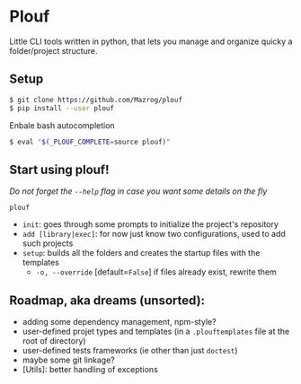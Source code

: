 # Plouf

Little CLI tools written in python, that lets you manage and organize quicky a folder/project structure.

## Setup

```sh
$ git clone https://github.com/Mazrog/plouf
$ pip install --user plouf
```

Enbale bash autocompletion
```sh
$ eval "$(_PLOUF_COMPLETE=source plouf)"
```

## Start using plouf!

*Do not forget the `--help` flag in case you want some details on the fly*

`plouf`

- `init`: goes through some prompts to initialize the project's repository
- `add [library|exec]`: for now just know two configurations, used to add such projects
- `setup`: builds all the folders and creates the startup files with the templates
    - `-o, --override` [default=`False`] if files already exist, rewrite them

## Roadmap, aka dreams (unsorted):

- adding some dependency management, npm-style?
- user-defined projet types and templates (in a `.plouftemplates` file at the root of directory)
- user-defined tests frameworks (ie other than just `doctest`)
- maybe some git linkage?
- [Utils]: better handling of exceptions
